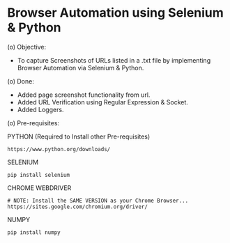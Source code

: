 # Browser Automation using Selenium & Python

(o) Objective:

- To capture Screenshots of URLs listed in a .txt file by implementing Browser Automation via Selenium & Python.

(o) Done:

- Added page screenshot functionality from url.
- Added URL Verification using Regular Expression & Socket.
- Added Loggers.

(o) Pre-requisites:

PYTHON (Required to Install other Pre-requisites)

```shell
https://www.python.org/downloads/
```

SELENIUM

```shell
pip install selenium
```

CHROME WEBDRIVER

```shell
# NOTE: Install the SAME VERSION as your Chrome Browser...
https://sites.google.com/chromium.org/driver/
```

NUMPY

```shell
pip install numpy
```
